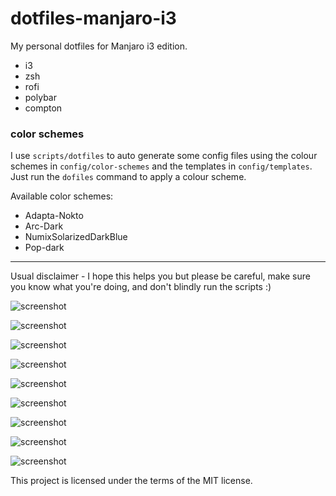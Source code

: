 # dotfiles-manjaro-i3

My personal dotfiles for Manjaro i3 edition.

- i3
- zsh
- rofi
- polybar
- compton

### color schemes

I use `scripts/dotfiles` to auto generate some config files using the colour schemes in `config/color-schemes` and the templates in `config/templates`. Just run the `dofiles` command to apply a colour scheme.

Available color schemes:

- Adapta-Nokto
- Arc-Dark
- NumixSolarizedDarkBlue
- Pop-dark

---

Usual disclaimer - I hope this helps you but please be careful, make sure you know what you're doing, and don't blindly run the scripts :)

![screenshot](https://i.imgur.com/BaqKDDv.jpg)

![screenshot](https://i.imgur.com/4smD6Kt.jpg)

![screenshot](https://i.imgur.com/U8Sfd3h.jpg)

![screenshot](https://i.imgur.com/3uqW9HV.jpg)

![screenshot](https://i.imgur.com/jTApleo.jpg)

![screenshot](https://i.imgur.com/yZGqFmz.jpg)

![screenshot](https://i.imgur.com/aVuZ2xV.jpg)

![screenshot](https://i.imgur.com/UfxuuO9.jpg)

![screenshot](https://i.imgur.com/sGu6AX4.jpg)

This project is licensed under the terms of the MIT license.
